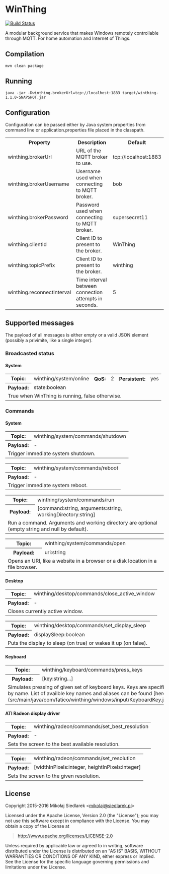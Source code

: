 # WinThing

[![Build Status](https://travis-ci.org/msiedlarek/winthing.svg?branch=master)](https://travis-ci.org/msiedlarek/winthing)

A modular background service that makes Windows remotely controllable
through MQTT. For home automation and Internet of Things.

## Compilation

    mvn clean package

## Running

    java -jar -Dwinthing.brokerUrl=tcp://localhost:1883 target/winthing-1.1.0-SNAPSHOT.jar

## Configuration

Configuration can be passed either by Java system properties from command line or application.properties file placed in the classpath.

<table>
<tr><th>Property</th><th>Description</th><th>Default</th>
<tr><td> winthing.brokerUrl </td><td> URL of the MQTT broker to use. </td><td> tcp://localhost:1883 </td></tr>
<tr><td> winthing.brokerUsername </td><td> Username used when connecting to MQTT broker. </td><td> bob </td></tr>
<tr><td> winthing.brokerPassword </td><td> Password used when connecting to MQTT broker. </td><td> supersecret11 </td></tr>
<tr><td> winthing.clientId </td><td> Client ID to present to the broker. </td><td> WinThing </td></tr>
<tr><td> winthing.topicPrefix </td><td> Client ID to present to the broker. </td><td> winthing </td></tr>
<tr><td> winthing.reconnectInterval </td><td> Time interval between connection attempts in seconds. </td><td> 5 </td></tr>
</table>

## Supported messages

The payload of all messages is either empty or a valid JSON element
(possibly a privimite, like a single integer).

### Broadcasted status

#### System

<table><tr>
  <th>Topic:</th><td> winthing/system/online </td>
  <th>QoS:</th><td> 2 </td>
  <th>Persistent:</th><td> yes </td>
</tr><tr>
  <th>Payload:</th><td colspan="5"> state:boolean </td>
</tr><tr><td colspan="6">
  True when WinThing is running, false otherwise.
</td></tr></table>

### Commands

#### System

<table><tr>
  <th>Topic:</th><td> winthing/system/commands/shutdown </td>
</tr><tr>
  <th>Payload:</th><td>-</td>
</tr><tr><td colspan="2">
  Trigger immediate system shutdown.
</td></tr></table>

<table><tr>
  <th>Topic:</th><td> winthing/system/commands/reboot </td>
</tr><tr>
  <th>Payload:</th><td>-</td>
</tr><tr><td colspan="2">
  Trigger immediate system reboot.
</td></tr></table>

<table><tr>
  <th>Topic:</th><td> winthing/system/commands/run </td>
</tr><tr>
  <th>Payload:</th><td>[command:string, arguments:string, workingDirectory:string]</td>
</tr><tr><td colspan="2">
  Run a command. Arguments and working directory are optional (empty string and null by default).
</td></tr></table>

<table><tr>
  <th>Topic:</th><td> winthing/system/commands/open </td>
</tr><tr>
  <th>Payload:</th><td>uri:string</td>
</tr><tr><td colspan="2">
  Opens an URI, like a website in a browser or a disk location in a file browser.
</td></tr></table>

#### Desktop

<table><tr>
  <th>Topic:</th><td> winthing/desktop/commands/close_active_window </td>
</tr><tr>
  <th>Payload:</th><td>-</td>
</tr><tr><td colspan="2">
  Closes currently active window.
</td></tr></table>

<table><tr>
  <th>Topic:</th><td> winthing/desktop/commands/set_display_sleep </td>
</tr><tr>
  <th>Payload:</th><td>displaySleep:boolean</td>
</tr><tr><td colspan="2">
  Puts the display to sleep (on true) or wakes it up (on false).
</td></tr></table>

#### Keyboard

<table><tr>
  <th>Topic:</th><td> winthing/keyboard/commands/press_keys </td>
</tr><tr>
  <th>Payload:</th><td>[key:string...]</td>
</tr><tr><td colspan="2">
  Simulates pressing of given set of keyboard keys. Keys are specified by name.
  List of availble key names and aliases can be found
  [here](src/main/java/com/fatico/winthing/windows/input/KeyboardKey.java).
</td></tr></table>

#### ATI Radeon display driver

<table><tr>
  <th>Topic:</th><td> winthing/radeon/commands/set_best_resolution </td>
</tr><tr>
  <th>Payload:</th><td>-</td>
</tr><tr><td colspan="2">
  Sets the screen to the best available resolution.
</td></tr></table>

<table><tr>
  <th>Topic:</th><td> winthing/radeon/commands/set_resolution </td>
</tr><tr>
  <th>Payload:</th><td>[widthInPixels:integer, heightInPixels:integer]</td>
</tr><tr><td colspan="2">
  Sets the screen to the given resolution.
</td></tr></table>

## License

Copyright 2015-2016 Mikołaj Siedlarek &lt;mikolaj@siedlarek.pl&gt;

Licensed under the Apache License, Version 2.0 (the "License");
you may not use this software except in compliance with the License.
You may obtain a copy of the License at

> http://www.apache.org/licenses/LICENSE-2.0

Unless required by applicable law or agreed to in writing, software
distributed under the License is distributed on an "AS IS" BASIS,
WITHOUT WARRANTIES OR CONDITIONS OF ANY KIND, either express or implied.
See the License for the specific language governing permissions and
limitations under the License.
